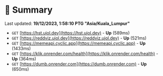 # 📖 Summary
Last updated: **19/12/2023, 1:58:10 PTG "Asia/Kuala_Lumpur"**

- `GET` [https://hst.ujol.dev](https://hst.ujol.dev) - **Up** (589ms)
- `GET` [https://reddviz.ujol.dev](https://reddviz.ujol.dev) - **Up** (521ms)
- `GET` [https://memeapi.cyclic.app](https://memeapi.cyclic.app) - **Up** (1433ms)
- `GET` [https://klik.onrender.com/health](https://klik.onrender.com/health) - **Up** (364ms)
- `GET` [https://dumb.onrender.com](https://dumb.onrender.com) - **Up** (650ms)

